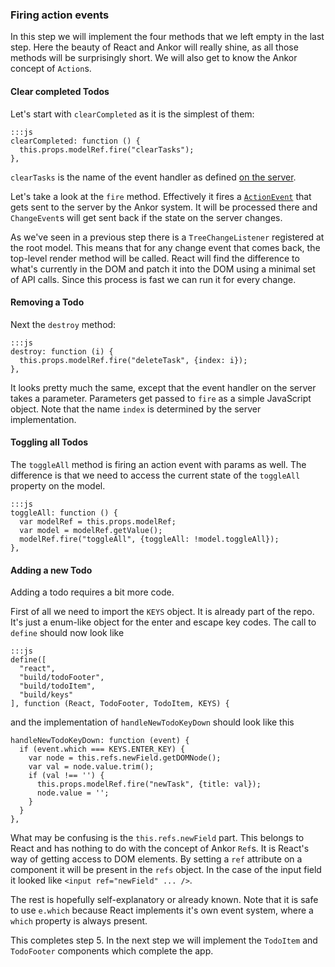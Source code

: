 ### Firing action events

In this step we will implement the four methods that we left empty in the last step.
Here the beauty of React and Ankor will really shine, as all those methods will be surprisingly short.
We will also get to know the Ankor concept of `Action`s.

#### Clear completed Todos

Let's start with `clearCompleted` as it is the simplest of them:
 
    :::js
    clearCompleted: function () {
      this.props.modelRef.fire("clearTasks");
    },
    
`clearTasks` is the name of the event handler as defined [on the server][servertutorial].

Let's take a look at the `fire` method.
Effectively it fires a [`ActionEvent`][actionevent] that gets sent to the server by the Ankor system.
It will be processed there and `ChangeEvent`s will get sent back if the state on the server changes.

As we've seen in a previous step there is a `TreeChangeListener` registered at the root model.
This means that for any change event that comes back, the top-level render method will be called. 
React will find the difference to what's currently in the DOM and patch it into the DOM using a minimal set of API calls.
Since this process is fast we can run it for every change.

#### Removing a Todo

Next the `destroy` method:

    :::js
    destroy: function (i) {
      this.props.modelRef.fire("deleteTask", {index: i});
    },
    
It looks pretty much the same, except that the event handler on the server takes a parameter. 
Parameters get passed to `fire` as a simple JavaScript object.
Note that the name `index` is determined by the server implementation.

#### Toggling all Todos 

The `toggleAll` method is firing an action event with params as well.
The difference is that we need to access the current state of the `toggleAll` property on the model.

    :::js
    toggleAll: function () {
      var modelRef = this.props.modelRef;
      var model = modelRef.getValue();
      modelRef.fire("toggleAll", {toggleAll: !model.toggleAll});
    },
    
#### Adding a new Todo

Adding a todo requires a bit more code.
    
First of all we need to import the `KEYS` object. 
It is already part of the repo.
It's just a enum-like object for the enter and escape key codes. 
The call to `define` should now look like

    :::js
    define([
      "react",
      "build/todoFooter",
      "build/todoItem",
      "build/keys"
    ], function (React, TodoFooter, TodoItem, KEYS) {
    
and the implementation of `handleNewTodoKeyDown` should look like this
    
    handleNewTodoKeyDown: function (event) {
      if (event.which === KEYS.ENTER_KEY) {
        var node = this.refs.newField.getDOMNode();
        var val = node.value.trim();
        if (val !== '') {
          this.props.modelRef.fire("newTask", {title: val});
          node.value = '';
        }
      }
    },
    
What may be confusing is the `this.refs.newField` part. 
This belongs to React and has nothing to do with the concept of Ankor `Ref`s. 
It is React's way of getting access to DOM elements. 
By setting a `ref` attribute on a component it will be present in the `refs` object.
In the case of the input field it looked like `<input ref="newField" ... />`.

The rest is hopefully self-explanatory or already known. 
Note that it is safe to use `e.which` because React implements it's own event system, where a `which` property is always present.

This completes step 5. In the next step we will implement the `TodoItem` and `TodoFooter` components which complete the app.

[actionevent]: https://github.com/ankor-io/ankor-framework/blob/ankor-0.2/ankor-js/src/main/webapp/js/ankor/events/ActionEvent.js
[servertutorial]: http://ankor.io/tutorials/server
